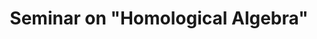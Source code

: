 ---
title: 'Seminar on "Homological Algebra"'
semester: "Summer term 2025"
instructor: "Prof. Dr. Böckle, Dr. Ferraro"
--- 